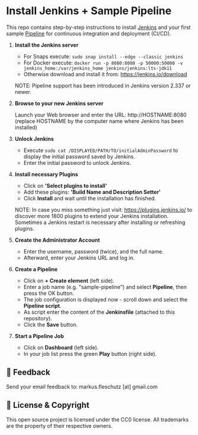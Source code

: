 Install Jenkins + Sample Pipeline
=================================

This repo contains step-by-step instructions to install [Jenkins](https://jenkins.io) and your first sample [Pipeline](https://www.jenkins.io/doc/book/pipeline/) for continuous integration and deployment (CI/CD).

1. **Install the Jenkins server**   
   - For Snaps execute: `sudo snap install --edge --classic jenkins`
   - For Docker execute: `docker run -p 8080:8080 -p 50000:50000 -v jenkins_home:/var/jenkins_home jenkins/jenkins:lts-jdk11`
   - Otherwise download and install it from: https://jenkins.io/download

   NOTE: Pipeline support has been introduced in Jenkins version 2.337 or newer.

3. **Browse to your new Jenkins server**
   
   Launch your Web browser and enter the URL: http://HOSTNAME:8080  (replace HOSTNAME by the computer name where Jenkins has been installed)

5. **Unlock Jenkins** 
   - Execute `sudo cat /DISPLAYED/PATH/TO/initialAdminPassword` to display the initial password saved by Jenkins.
   - Enter the initial password to unlock Jenkins.

6. **Install necessary Plugins**
   - Click on **'Select plugins to install'**
   - Add these plugins: **'Build Name and Description Setter'**
   - Click **Install** and wait until the installation has finished.
  
   NOTE: In case you miss something just visit: https://plugins.jenkins.io/ to discover more 1800 plugins to extend your Jenkins installation. Sometimes a Jenkins restart is necessary after installing or refreshing plugins.

7. **Create the Administrator Account**
   - Enter the username, password (twice), and the full name.
   - Afterward, enter your Jenkins URL and log in.
     
8. **Create a Pipeline**
   - Click on **+ Create element** (left side).
   - Enter a job name (e.g. "sample-pipeline") and select **Pipeline**, then press the OK button.
   - The job configuration is displayed now - scroll down and select the **Pipeline script**.
   - As script enter the content of the **Jenkinsfile** (attached to this repository).
   - Click the **Save** button.
     
9. **Start a Pipeline Job**
   - Click on **Dashboard** (left side).
   - In your job list press the green **Play** button (right side).

📧 Feedback
------------
Send your email feedback to: markus.fleschutz [at] gmail.com

🤝 License & Copyright
-----------------------
This open source project is licensed under the CC0 license. All trademarks are the property of their respective owners.
